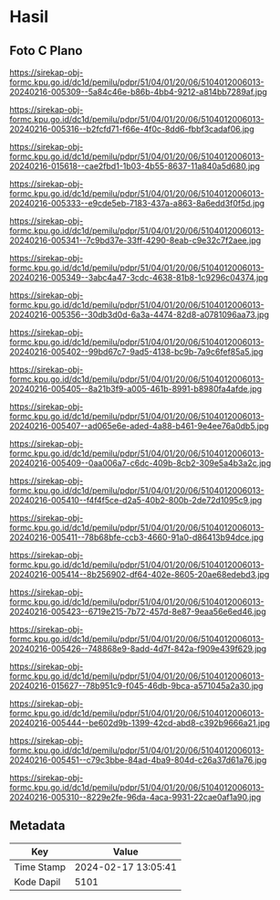 # Hasil

## Foto C Plano

https://sirekap-obj-formc.kpu.go.id/dc1d/pemilu/pdpr/51/04/01/20/06/5104012006013-20240216-005309--5a84c46e-b86b-4bb4-9212-a814bb7289af.jpg

https://sirekap-obj-formc.kpu.go.id/dc1d/pemilu/pdpr/51/04/01/20/06/5104012006013-20240216-005316--b2fcfd71-f66e-4f0c-8dd6-fbbf3cadaf06.jpg

https://sirekap-obj-formc.kpu.go.id/dc1d/pemilu/pdpr/51/04/01/20/06/5104012006013-20240216-015618--cae2fbd1-1b03-4b55-8637-11a840a5d680.jpg

https://sirekap-obj-formc.kpu.go.id/dc1d/pemilu/pdpr/51/04/01/20/06/5104012006013-20240216-005333--e9cde5eb-7183-437a-a863-8a6edd3f0f5d.jpg

https://sirekap-obj-formc.kpu.go.id/dc1d/pemilu/pdpr/51/04/01/20/06/5104012006013-20240216-005341--7c9bd37e-33ff-4290-8eab-c9e32c7f2aee.jpg

https://sirekap-obj-formc.kpu.go.id/dc1d/pemilu/pdpr/51/04/01/20/06/5104012006013-20240216-005349--3abc4a47-3cdc-4638-81b8-1c9296c04374.jpg

https://sirekap-obj-formc.kpu.go.id/dc1d/pemilu/pdpr/51/04/01/20/06/5104012006013-20240216-005356--30db3d0d-6a3a-4474-82d8-a0781096aa73.jpg

https://sirekap-obj-formc.kpu.go.id/dc1d/pemilu/pdpr/51/04/01/20/06/5104012006013-20240216-005402--99bd67c7-9ad5-4138-bc9b-7a9c6fef85a5.jpg

https://sirekap-obj-formc.kpu.go.id/dc1d/pemilu/pdpr/51/04/01/20/06/5104012006013-20240216-005405--8a21b3f9-a005-461b-8991-b8980fa4afde.jpg

https://sirekap-obj-formc.kpu.go.id/dc1d/pemilu/pdpr/51/04/01/20/06/5104012006013-20240216-005407--ad065e6e-aded-4a88-b461-9e4ee76a0db5.jpg

https://sirekap-obj-formc.kpu.go.id/dc1d/pemilu/pdpr/51/04/01/20/06/5104012006013-20240216-005409--0aa006a7-c6dc-409b-8cb2-309e5a4b3a2c.jpg

https://sirekap-obj-formc.kpu.go.id/dc1d/pemilu/pdpr/51/04/01/20/06/5104012006013-20240216-005410--f4f4f5ce-d2a5-40b2-800b-2de72d1095c9.jpg

https://sirekap-obj-formc.kpu.go.id/dc1d/pemilu/pdpr/51/04/01/20/06/5104012006013-20240216-005411--78b68bfe-ccb3-4660-91a0-d86413b94dce.jpg

https://sirekap-obj-formc.kpu.go.id/dc1d/pemilu/pdpr/51/04/01/20/06/5104012006013-20240216-005414--8b256902-df64-402e-8605-20ae68edebd3.jpg

https://sirekap-obj-formc.kpu.go.id/dc1d/pemilu/pdpr/51/04/01/20/06/5104012006013-20240216-005423--6719e215-7b72-457d-8e87-9eaa56e6ed46.jpg

https://sirekap-obj-formc.kpu.go.id/dc1d/pemilu/pdpr/51/04/01/20/06/5104012006013-20240216-005426--748868e9-8add-4d7f-842a-f909e439f629.jpg

https://sirekap-obj-formc.kpu.go.id/dc1d/pemilu/pdpr/51/04/01/20/06/5104012006013-20240216-015627--78b951c9-f045-46db-9bca-a571045a2a30.jpg

https://sirekap-obj-formc.kpu.go.id/dc1d/pemilu/pdpr/51/04/01/20/06/5104012006013-20240216-005444--be602d9b-1399-42cd-abd8-c392b9666a21.jpg

https://sirekap-obj-formc.kpu.go.id/dc1d/pemilu/pdpr/51/04/01/20/06/5104012006013-20240216-005451--c79c3bbe-84ad-4ba9-804d-c26a37d61a76.jpg

https://sirekap-obj-formc.kpu.go.id/dc1d/pemilu/pdpr/51/04/01/20/06/5104012006013-20240216-005310--8229e2fe-96da-4aca-9931-22cae0af1a90.jpg


## Metadata

| Key        | Value               |
| ---------- | ------------------- |
| Time Stamp | 2024-02-17 13:05:41 |
| Kode Dapil | 5101                |



